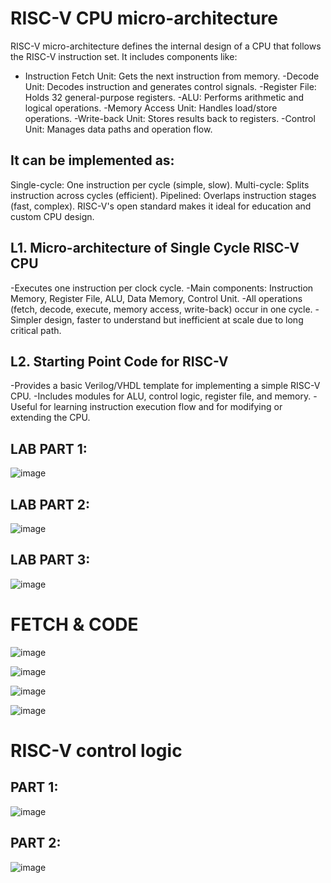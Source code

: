 #  RISC-V CPU micro-architecture

RISC-V micro-architecture defines the internal design of a CPU that follows the RISC-V instruction set. It includes components like:

- Instruction Fetch Unit: Gets the next instruction from memory.
-Decode Unit: Decodes instruction and generates control signals.
-Register File: Holds 32 general-purpose registers.
-ALU: Performs arithmetic and logical operations.
-Memory Access Unit: Handles load/store operations.
-Write-back Unit: Stores results back to registers.
-Control Unit: Manages data paths and operation flow.

## It can be implemented as:

Single-cycle: One instruction per cycle (simple, slow).
Multi-cycle: Splits instruction across cycles (efficient).
Pipelined: Overlaps instruction stages (fast, complex).
RISC-V's open standard makes it ideal for education and custom CPU design.

## L1. Micro-architecture of Single Cycle RISC-V CPU
-Executes one instruction per clock cycle.
-Main components: Instruction Memory, Register File, ALU, Data Memory, Control Unit.
-All operations (fetch, decode, execute, memory access, write-back) occur in one cycle.
-Simpler design, faster to understand but inefficient at scale due to long critical path.

## L2. Starting Point Code for RISC-V
-Provides a basic Verilog/VHDL template for implementing a simple RISC-V CPU.
-Includes modules for ALU, control logic, register file, and memory.
-Useful for learning instruction execution flow and for modifying or extending the CPU.

## LAB PART 1: 
![image](https://github.com/user-attachments/assets/3ed8c34b-ad03-47ac-bbec-fa00c24d31bd)

## LAB PART 2: 
![image](https://github.com/user-attachments/assets/c26f8b9f-3a79-4a38-b7bb-253be064b43e)

## LAB PART 3:
![image](https://github.com/user-attachments/assets/79d1ff52-b8e0-47b8-a6b3-56652d26127b)

# FETCH & CODE
![image](https://github.com/user-attachments/assets/39385206-77e6-4f15-8b93-bc470eccaef2)

![image](https://github.com/user-attachments/assets/cd903a7b-e38d-4bb9-a9f8-69dc185205b4)

![image](https://github.com/user-attachments/assets/9bc8d56d-5528-4f2d-9890-5f804117197d)

![image](https://github.com/user-attachments/assets/f3a07c5b-8b8e-46f5-b8b5-09ea6b75917e)

# RISC-V control logic

## PART 1: 
![image](https://github.com/user-attachments/assets/1b9c3a02-a0e6-458a-a7bb-79b0b4cb8cb8)

## PART 2: 
![image](https://github.com/user-attachments/assets/6ff6e1de-281a-4321-b3b7-3cb841a52d92)


